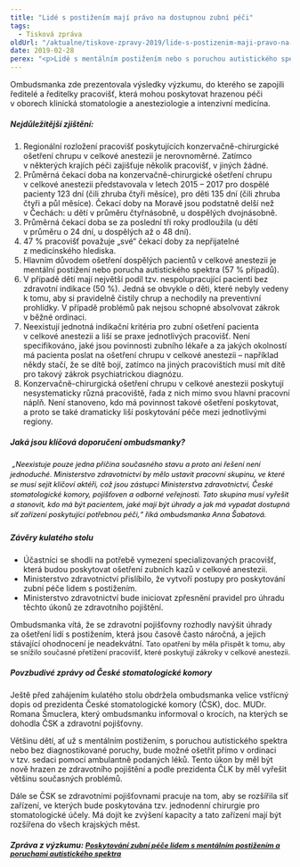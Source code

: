 ```yaml
---
title: "Lidé s postižením mají právo na dostupnou zubní péči"
tags:
  - Tisková zpráva
oldUrl: "/aktualne/tiskove-zpravy-2019/lide-s-postizenim-maji-pravo-na-dostupnou-zubni-peci"
date: 2019-02-28
perex: "<p>Lidé s mentálním postižením nebo s poruchou autistického spektra musí mnohdy čekat na šetření zubu až jeden a půl roku. Pokud totiž musí absolvovat zubařský zákrok v celkové anestezii, jsou čekací doby neúměrné. Z výzkumu ombudsmanky vyplynulo, že v případě dětí je průměrná čekací doba čtyři a půl měsíce a u dospělých čtyři měsíce. Obrovské rozdíly však panují mezi regiony – u dětí jsou na Moravě čtyřikrát delší než v Čechách. V některých krajích čekají děti na zákrok jeden a půl roku a ve dvou potřebná zařízení ani neexistují. Této problematice se věnoval kulatý stůl, který se konal ve čtvrtek 28. února v sídle ombudsmanky. Zúčastnili se ho zástupci Ministerstva zdravotnictví, zdravotních pojišťoven, České lékařské komory, univerzit a nemocnic. </p>"
---
```


<!-- imported from the old website -->

<p>Ombudsmanka zde prezentovala výsledky výzkumu, do kterého se zapojili ředitelé a ředitelky pracovišť, která mohou poskytovat hrazenou péči v oborech klinická stomatologie a anesteziologie a intenzivní medicína.</p> <h5>Nejdůležitější zjištění:</h5> <p></p><ol><li>Regionální rozložení pracovišť poskytujících konzervačně-chirurgické ošetření chrupu v celkové anestezii je nerovnoměrné. Zatímco v některých krajích péči zajišťuje několik pracovišť, v jiných žádné.</li><li>Průměrná čekací doba na konzervačně-chirurgické ošetření chrupu v celkové anestezii představovala v letech 2015 – 2017 pro dospělé pacienty 123 dní (čili zhruba čtyři měsíce), pro děti 135 dní (čili zhruba čtyři a půl měsíce). Čekací doby na Moravě jsou podstatně delší než v Čechách: u dětí v průměru čtyřnásobně, u dospělých dvojnásobně.</li><li>Průměrná čekací doba se za poslední tři roky prodloužila (u dětí v průměru o 24 dní, u dospělých až o 48 dní).</li><li>47 % pracovišť považuje „své“ čekací doby za nepřijatelné z medicínského hlediska.</li><li>Hlavním důvodem ošetření dospělých pacientů v celkové anestezii je mentální postižení nebo porucha autistického spektra (57 % případů). </li><li>V případě dětí mají největší podíl tzv. nespolupracující pacienti bez zdravotní indikace (50 %). Jedná se obvykle o děti, které nebyly vedeny k tomu, aby si pravidelně čistily chrup a nechodily na preventivní prohlídky. V případě problémů pak nejsou schopné absolvovat zákrok v běžné ordinaci. </li><li>Neexistují jednotná indikační kritéria pro zubní ošetření pacienta v celkové anestezii a liší se praxe jednotlivých pracovišť. Není specifikováno, jaké jsou povinnosti zubního lékaře a za jakých okolností má pacienta poslat na ošetření chrupu v celkové anestezii – například někdy stačí, že se dítě bojí, zatímco na jiných pracovištích musí mít dítě pro takový zákrok psychiatrickou diagnózu. </li><li>Konzervačně-chirurgická ošetření chrupu v celkové anestezii poskytují nesystematicky různá pracoviště, řada z nich mimo svou hlavní pracovní náplň. Není stanoveno, kdo má povinnost takové ošetření poskytovat, a proto se také dramaticky liší poskytování péče mezi jednotlivými regiony. </li></ol><p></p> <h5>Jaká jsou klíčová doporučení ombudsmanky?</h5><h5><p style="line-height: 17.92px; color: rgb(0, 0, 0); font-size: 12.8px; font-weight: 400;"><i> „Neexistuje pouze jedna příčina současného stavu a proto ani řešení není jednoduché. Ministerstvo zdravotnictví by mělo ustavit pracovní skupinu, ve které se musí sejít klíčoví aktéři, což jsou zástupci Ministerstva zdravotnictví, České stomatologické komory, pojišťoven a odborné veřejnosti. Tato skupina musí vyřešit a stanovit, kdo má být pacientem, jaké mají být úhrady a jak má vypadat dostupná síť zařízení poskytující potřebnou péči,“</i> říká ombudsmanka Anna Šabatová.</p></h5><h5>Závěry kulatého stolu</h5> <p></p><ul><li>Účastníci se shodli na potřebě vymezení specializovaných pracovišť, která budou poskytovat ošetření zubních kazů v celkové anestezii. </li><li>Ministerstvo zdravotnictví přislíbilo, že vytvoří postupy pro poskytování zubní péče lidem s postižením. </li><li>Ministerstvo zdravotnictví bude iniciovat zpřesnění pravidel pro úhradu těchto úkonů ze zdravotního pojištění. </li></ul><p></p> Ombudsmanka vítá, že se zdravotní pojišťovny rozhodly navýšit úhrady za ošetření lidí s postižením, která jsou časově často náročná, a jejich stávající ohodnocení je neadekvátní. <span style="font-size: 12.8px;">Tato opatření by měla přispět k tomu, aby se snížilo současné přetížení pracovišť, které poskytují zákroky v celkové anestezii.</span><h5>Povzbudivé zprávy od České stomatologické komory</h5> <p>Ještě před zahájením kulatého stolu obdržela ombudsmanka velice vstřícný dopis od prezidenta České stomatologické komory (ČSK), doc. MUDr. Romana Šmuclera, který ombudsmanku informoval o krocích, na kterých se dohodla ČSK a zdravotní pojišťovny.</p> <p>Většinu dětí, ať už s mentálním postižením, s poruchou autistického spektra nebo bez diagnostikované poruchy, bude možné ošetřit přímo v ordinaci v tzv. sedaci pomocí ambulantně podaných léků. Tento úkon by měl být nově hrazen ze zdravotního pojištění a podle prezidenta ČLK by měl vyřešit většinu současných problémů.</p> <p>Dále se ČSK se zdravotními pojišťovnami pracuje na tom, aby se rozšířila síť zařízení, ve kterých bude poskytována tzv. jednodenní chirurgie pro stomatologické účely. Má dojít ke zvýšení kapacity a tato zařízení mají být rozšířena do všech krajských měst.</p><h5>Zpráva z výzkumu: <span style="font-size: 12.8px;"><a href="https://ochrance.cz/uploads-import/ESO/51-2017-DIS-JV_vyzkum.pdf" target="_blank">Poskytování zubní péče lidem s mentálním postižením a
poruchami autistického spektra</a></span><br /><span style="font-weight: normal;"></span></h5><p></p>
